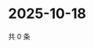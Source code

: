 # 2025-10-18

共 0 条

<!-- BEGIN ZHIHUVIDEO -->
<!-- 最后更新时间 Sat Oct 18 2025 16:13:42 GMT+0800 (China Standard Time) -->

<!-- END ZHIHUVIDEO -->
